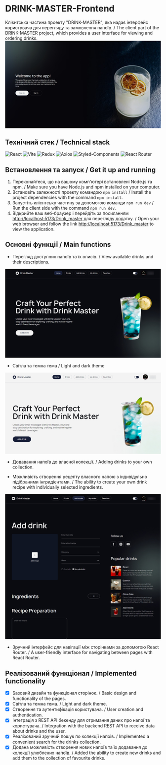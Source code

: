 # DRINK-MASTER-Frontend

Клієнтська частина проекту "DRINK-MASTER", яка надає інтерфейс користувача для перегляду та замовлення напоїв. / 
The client part of the DRINK-MASTER project, which provides a user interface for viewing and ordering drinks.
![DRINK-MASTER](https://github.com/DimaSavchuk/Drink_master/blob/main/src/img/readme_img/readme.jpg)


## Технічний стек / Technical stack
![React](https://img.shields.io/badge/React-%23007ACC.svg?style=for-the-badge&logo=react&logoColor=white)
![Vite](https://img.shields.io/badge/vite-%23646CFF.svg?style=for-the-badge&logo=vite&logoColor=white)
![Redux](https://img.shields.io/badge/Redux-%23764ABC.svg?style=for-the-badge&logo=redux&logoColor=white)
![Axios](https://img.shields.io/badge/Axios-%23000000.svg?style=for-the-badge&logo=axios&logoColor=white)
![Styled-Components](https://img.shields.io/badge/Styled_Components-%23DB7093.svg?style=for-the-badge&logo=styled-components&logoColor=white)
![React Router](https://img.shields.io/badge/React_Router-%23000000.svg?style=for-the-badge&logo=react-router&logoColor=white)

## Встановлення та запуск / Get it up and running
1. Переконайтеся, що на вашому комп'ютері встановлені Node.js та npm. / Make sure you have Node.js and npm installed on your computer.
2. Встановіть залежності проекту командою `npm install` / Install the project dependencies with the command `npm install`.
3. Запустіть клієнтську частину за допомогою команди `npm run dev` / Run the client side with the command `npm run dev`.
4. Відкрийте ваш веб-браузер і перейдіть за посиланням [http://localhost:5173/Drink_master](http://localhost:5173/Drink_master) для перегляду додатку. / Open your web browser and follow the link [http://localhost:5173/Drink_master](http://localhost:5173/Drink_master) to view the application.
   
## Основні функції / Main functions
- Перегляд доступних напоїв та їх описів. / View available drinks and their descriptions.
  
![Main-Page](https://github.com/DimaSavchuk/Drink_master/blob/main/src/img/readme_img/readme_1.jpg)

- Світла та темна тема / Light and dark theme
  
![Світла тема / light theme](https://github.com/DimaSavchuk/Drink_master/blob/main/src/img/readme_img/readme_3.jpg)

- Додавання напоїв до власної колекції. / Adding drinks to your own collection.
  
- Можливість створення рецепту власного напою з індивідульно підібраними інгридієнтами. / The ability to create your own drink recipe with individually selected ingredients.

  
![Додавання напою / Adding drinks](https://github.com/DimaSavchuk/Drink_master/blob/main/src/img/readme_img/readme_2.jpg)

- Зручний інтерфейс для навігації між сторінками за допомогою React Router. / A user-friendly interface for navigating between pages with React Router.


## Реалізований функціонал / Implemented functionality
- [x] Базовий дизайн та функціонал сторінок. / Basic design and functionality of the pages.
- [x] Світла та темна тема. / Light and dark theme.
- [x] Створення та аутентифікація користувача. / User creation and authentication.
- [x] Інтеграція з REST API бекенду для отримання даних про напої та користувача. / Integration with the backend REST API to receive data about drinks and the user.
- [x] Реалізований зручний пошук по колекції напоів. / Implemented a convenient search for the drinks collection.
- [x] Додана можливість створення нових напоїв та їх додавання до колекції улюблених напоїв. / Added the ability to create new drinks and add them to the collection of favourite drinks.

